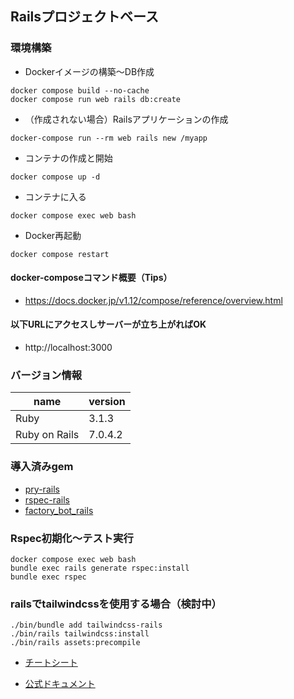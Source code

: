 ## Railsプロジェクトベース

### 環境構築
- Dockerイメージの構築〜DB作成

```
docker compose build --no-cache
docker compose run web rails db:create
```

- （作成されない場合）Railsアプリケーションの作成

```
docker-compose run --rm web rails new /myapp
```

- コンテナの作成と開始

```
docker compose up -d
```

- コンテナに入る

```
docker compose exec web bash
```

- Docker再起動

```
docker compose restart
```

#### docker-composeコマンド概要（Tips）

- https://docs.docker.jp/v1.12/compose/reference/overview.html


#### 以下URLにアクセスしサーバーが立ち上がればOK

- http://localhost:3000


### バージョン情報

name|version
--|--
Ruby | 3.1.3
Ruby on Rails | 7.0.4.2

### 導入済みgem

- [pry-rails](https://github.com/pry/pry-rails)
- [rspec-rails](https://github.com/rspec/rspec-rails)
- [factory_bot_rails](https://github.com/thoughtbot/factory_bot_rails)

### Rspec初期化〜テスト実行

```
docker compose exec web bash
bundle exec rails generate rspec:install
bundle exec rspec
```

### railsでtailwindcssを使用する場合（検討中）

```
./bin/bundle add tailwindcss-rails
./bin/rails tailwindcss:install
./bin/rails assets:precompile
```

- [チートシート](https://tailwindcomponents.com/cheatsheet/)

- [公式ドキュメント](https://tailwindcss.com/docs/installation)